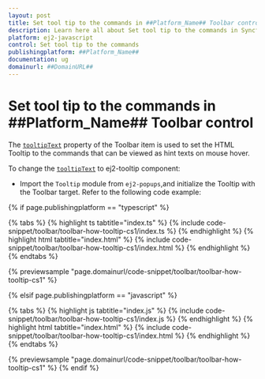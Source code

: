 ```yaml
---
layout: post
title: Set tool tip to the commands in ##Platform_Name## Toolbar control | Syncfusion
description: Learn here all about Set tool tip to the commands in Syncfusion ##Platform_Name## Toolbar control of Syncfusion Essential JS 2 and more.
platform: ej2-javascript
control: Set tool tip to the commands 
publishingplatform: ##Platform_Name##
documentation: ug
domainurl: ##DomainURL##
---
```


# Set tool tip to the commands in ##Platform_Name## Toolbar control

The [`tooltipText`](../../api/toolbar/item#tooltiptext) property of the Toolbar item is used to set the HTML Tooltip to the commands that can be viewed as hint texts on mouse hover.

To change the [`tooltipText`](../../api/toolbar/item#tooltiptext) to ej2-tooltip component:

* Import the `Tooltip` module from `ej2-popups`,and initialize the Tooltip with the Toolbar target. Refer to the following code example:

{% if page.publishingplatform == "typescript" %}

 {% tabs %}
{% highlight ts tabtitle="index.ts" %}
{% include code-snippet/toolbar/toolbar-how-tooltip-cs1/index.ts %}
{% endhighlight %}
{% highlight html tabtitle="index.html" %}
{% include code-snippet/toolbar/toolbar-how-tooltip-cs1/index.html %}
{% endhighlight %}
{% endtabs %}
        
{% previewsample "page.domainurl/code-snippet/toolbar/toolbar-how-tooltip-cs1" %}

{% elsif page.publishingplatform == "javascript" %}

{% tabs %}
{% highlight js tabtitle="index.js" %}
{% include code-snippet/toolbar/toolbar-how-tooltip-cs1/index.js %}
{% endhighlight %}
{% highlight html tabtitle="index.html" %}
{% include code-snippet/toolbar/toolbar-how-tooltip-cs1/index.html %}
{% endhighlight %}
{% endtabs %}

{% previewsample "page.domainurl/code-snippet/toolbar/toolbar-how-tooltip-cs1" %}
{% endif %}